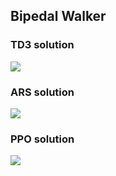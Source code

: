 ## Bipedal Walker

### TD3 solution
<img src='results/td3_1.gif'>

### ARS solution
<img src='results/ars.gif'>

### PPO solution
<img src='results/ppo.gif'>

